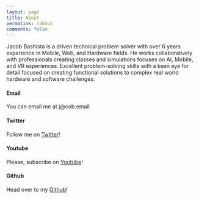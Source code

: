 ```yaml
---
layout: page
title: About
permalink: /about
comments: false
---
```


<p>Jacob Bashista is a driven technical problem solver with over 6 years experience in Mobile, Web, and Hardware fields. He works collaboratively with professionals creating classes and simulations focuses on AI, Mobile, and VR experiences. Excellent problem-solving skills with a keen eye for detail focused on creating functional solutions to complex real world hardware and software challenges.</p>

<h4>Email</h4>

<p>You can email me at j@cob.email</p>

<h4>Twitter</h4>

<p>Follow me on <a href="https://www.twitter.com/jacobbashista">Twitter</a>!</p>

<h4>Youtube</h4>

<p>Please, subscribe on <a href="https://www.youtube.com/orangehaus">Youtube</a>!</p>

<h4>Github</h4>

<p>Head over to my <a href="https://github.com/tgb20">Github</a>!</p>
